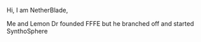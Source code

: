 Hi, I am NetherBlade, 

Me and Lemon Dr founded FFFE but he branched off and started SynthoSphere

<!---
NetherBlade6/NetherBlade6 is a ✨ special ✨ repository because its `README.md` (this file) appears on your GitHub profile.
You can click the Preview link to take a look at your changes.
--->
